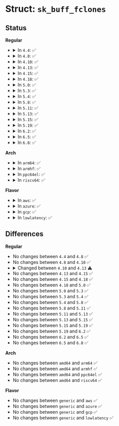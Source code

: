 # Struct: <code>sk_buff_fclones</code>

## Status
<b>Regular</b>
<ul>
<li>
<details>
<summary>In <code>4.4</code>: ✅</summary>

```c
struct sk_buff_fclones {
    struct sk_buff skb1;
    struct sk_buff skb2;
    atomic_t fclone_ref;
};
```
</details>
</li>
<li>
<details>
<summary>In <code>4.8</code>: ✅</summary>

```c
struct sk_buff_fclones {
    struct sk_buff skb1;
    struct sk_buff skb2;
    atomic_t fclone_ref;
};
```
</details>
</li>
<li>
<details>
<summary>In <code>4.10</code>: ✅</summary>

```c
struct sk_buff_fclones {
    struct sk_buff skb1;
    struct sk_buff skb2;
    atomic_t fclone_ref;
};
```
</details>
</li>
<li>
<details>
<summary>In <code>4.13</code>: ✅</summary>

```c
struct sk_buff_fclones {
    struct sk_buff skb1;
    struct sk_buff skb2;
    refcount_t fclone_ref;
};
```
</details>
</li>
<li>
<details>
<summary>In <code>4.15</code>: ✅</summary>

```c
struct sk_buff_fclones {
    struct sk_buff skb1;
    struct sk_buff skb2;
    refcount_t fclone_ref;
};
```
</details>
</li>
<li>
<details>
<summary>In <code>4.18</code>: ✅</summary>

```c
struct sk_buff_fclones {
    struct sk_buff skb1;
    struct sk_buff skb2;
    refcount_t fclone_ref;
};
```
</details>
</li>
<li>
<details>
<summary>In <code>5.0</code>: ✅</summary>

```c
struct sk_buff_fclones {
    struct sk_buff skb1;
    struct sk_buff skb2;
    refcount_t fclone_ref;
};
```
</details>
</li>
<li>
<details>
<summary>In <code>5.3</code>: ✅</summary>

```c
struct sk_buff_fclones {
    struct sk_buff skb1;
    struct sk_buff skb2;
    refcount_t fclone_ref;
};
```
</details>
</li>
<li>
<details>
<summary>In <code>5.4</code>: ✅</summary>

```c
struct sk_buff_fclones {
    struct sk_buff skb1;
    struct sk_buff skb2;
    refcount_t fclone_ref;
};
```
</details>
</li>
<li>
<details>
<summary>In <code>5.8</code>: ✅</summary>

```c
struct sk_buff_fclones {
    struct sk_buff skb1;
    struct sk_buff skb2;
    refcount_t fclone_ref;
};
```
</details>
</li>
<li>
<details>
<summary>In <code>5.11</code>: ✅</summary>

```c
struct sk_buff_fclones {
    struct sk_buff skb1;
    struct sk_buff skb2;
    refcount_t fclone_ref;
};
```
</details>
</li>
<li>
<details>
<summary>In <code>5.13</code>: ✅</summary>

```c
struct sk_buff_fclones {
    struct sk_buff skb1;
    struct sk_buff skb2;
    refcount_t fclone_ref;
};
```
</details>
</li>
<li>
<details>
<summary>In <code>5.15</code>: ✅</summary>

```c
struct sk_buff_fclones {
    struct sk_buff skb1;
    struct sk_buff skb2;
    refcount_t fclone_ref;
};
```
</details>
</li>
<li>
<details>
<summary>In <code>5.19</code>: ✅</summary>

```c
struct sk_buff_fclones {
    struct sk_buff skb1;
    struct sk_buff skb2;
    refcount_t fclone_ref;
};
```
</details>
</li>
<li>
<details>
<summary>In <code>6.2</code>: ✅</summary>

```c
struct sk_buff_fclones {
    struct sk_buff skb1;
    struct sk_buff skb2;
    refcount_t fclone_ref;
};
```
</details>
</li>
<li>
<details>
<summary>In <code>6.5</code>: ✅</summary>

```c
struct sk_buff_fclones {
    struct sk_buff skb1;
    struct sk_buff skb2;
    refcount_t fclone_ref;
};
```
</details>
</li>
<li>
<details>
<summary>In <code>6.8</code>: ✅</summary>

```c
struct sk_buff_fclones {
    struct sk_buff skb1;
    struct sk_buff skb2;
    refcount_t fclone_ref;
};
```
</details>
</li>
</ul>
<b>Arch</b>
<ul>
<li>
<details>
<summary>In <code>arm64</code>: ✅</summary>

```c
struct sk_buff_fclones {
    struct sk_buff skb1;
    struct sk_buff skb2;
    refcount_t fclone_ref;
};
```
</details>
</li>
<li>
<details>
<summary>In <code>armhf</code>: ✅</summary>

```c
struct sk_buff_fclones {
    struct sk_buff skb1;
    struct sk_buff skb2;
    refcount_t fclone_ref;
};
```
</details>
</li>
<li>
<details>
<summary>In <code>ppc64el</code>: ✅</summary>

```c
struct sk_buff_fclones {
    struct sk_buff skb1;
    struct sk_buff skb2;
    refcount_t fclone_ref;
};
```
</details>
</li>
<li>
<details>
<summary>In <code>riscv64</code>: ✅</summary>

```c
struct sk_buff_fclones {
    struct sk_buff skb1;
    struct sk_buff skb2;
    refcount_t fclone_ref;
};
```
</details>
</li>
</ul>
<b>Flavor</b>
<ul>
<li>
<details>
<summary>In <code>aws</code>: ✅</summary>

```c
struct sk_buff_fclones {
    struct sk_buff skb1;
    struct sk_buff skb2;
    refcount_t fclone_ref;
};
```
</details>
</li>
<li>
<details>
<summary>In <code>azure</code>: ✅</summary>

```c
struct sk_buff_fclones {
    struct sk_buff skb1;
    struct sk_buff skb2;
    refcount_t fclone_ref;
};
```
</details>
</li>
<li>
<details>
<summary>In <code>gcp</code>: ✅</summary>

```c
struct sk_buff_fclones {
    struct sk_buff skb1;
    struct sk_buff skb2;
    refcount_t fclone_ref;
};
```
</details>
</li>
<li>
<details>
<summary>In <code>lowlatency</code>: ✅</summary>

```c
struct sk_buff_fclones {
    struct sk_buff skb1;
    struct sk_buff skb2;
    refcount_t fclone_ref;
};
```
</details>
</li>
</ul>

## Differences
<b>Regular</b>
<ul>
<li>
No changes between <code>4.4</code> and <code>4.8</code> ✅
</li>
<li>
No changes between <code>4.8</code> and <code>4.10</code> ✅
</li>
<li>
<details>
<summary>Changed between <code>4.10</code> and <code>4.13</code> ⚠️</summary>
<ul>
<li>
<b>Field type changed. </b>
<code>atomic_t fclone_ref</code> ➡️ <code>refcount_t fclone_ref</code>
</li>
</ul>
</details>
</li>
<li>
No changes between <code>4.13</code> and <code>4.15</code> ✅
</li>
<li>
No changes between <code>4.15</code> and <code>4.18</code> ✅
</li>
<li>
No changes between <code>4.18</code> and <code>5.0</code> ✅
</li>
<li>
No changes between <code>5.0</code> and <code>5.3</code> ✅
</li>
<li>
No changes between <code>5.3</code> and <code>5.4</code> ✅
</li>
<li>
No changes between <code>5.4</code> and <code>5.8</code> ✅
</li>
<li>
No changes between <code>5.8</code> and <code>5.11</code> ✅
</li>
<li>
No changes between <code>5.11</code> and <code>5.13</code> ✅
</li>
<li>
No changes between <code>5.13</code> and <code>5.15</code> ✅
</li>
<li>
No changes between <code>5.15</code> and <code>5.19</code> ✅
</li>
<li>
No changes between <code>5.19</code> and <code>6.2</code> ✅
</li>
<li>
No changes between <code>6.2</code> and <code>6.5</code> ✅
</li>
<li>
No changes between <code>6.5</code> and <code>6.8</code> ✅
</li>
</ul>
<b>Arch</b>
<ul>
<li>
No changes between <code>amd64</code> and <code>arm64</code> ✅
</li>
<li>
No changes between <code>amd64</code> and <code>armhf</code> ✅
</li>
<li>
No changes between <code>amd64</code> and <code>ppc64el</code> ✅
</li>
<li>
No changes between <code>amd64</code> and <code>riscv64</code> ✅
</li>
</ul>
<b>Flavor</b>
<ul>
<li>
No changes between <code>generic</code> and <code>aws</code> ✅
</li>
<li>
No changes between <code>generic</code> and <code>azure</code> ✅
</li>
<li>
No changes between <code>generic</code> and <code>gcp</code> ✅
</li>
<li>
No changes between <code>generic</code> and <code>lowlatency</code> ✅
</li>
</ul>
